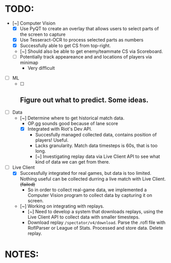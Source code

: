 # TODO:
- [~] Computer Vision
    - [x] Use PyQT to create an overlay that allows users to select parts of the screen to capture
    - [x] Use Tesseract-OCR to process selected parts as numbers
    - [x] Successfully able to get CS from top-right.
    - [~] Should also be able to get enemy/teammate CS via Scoreboard.
    - [ ] Potentially track appeareance and and locations of players via minimap
        - Very difficult
- [ ] ML
    - [ ] Figure out what to predict. Some ideas.
        - 
- [ ] Data 
    - [~] Determine where to get historical match data. 
        - OP.gg sounds good because of lane score
        - [x] Integrated with Riot's Dev API. 
            - Succesfully managed collected data, contains position of players! Useful.
            - Lacks granularity. Match data timesteps is 60s, that is too long. 
            - [~] Investigating replay data via Live Client API to see what kind of data we can get from there.
- [ ] Live Client
    - [x] Successfully integrated for real games, but data is too limited. Nothing useful can be collected durring a live match with Live Client. ~~(failed)~~
        - So in order to collect real-game data, we implemented a Computer Vision program to collect data by capturing it on screen.
    - [~] Working on integrating with replays.
        - [~] Need to develop a system that downloads replays, using the Live Client API to collect data with smaller timesteps. 
        - Download replay `/spectator/v4/download`. Parse the .rofl file with RoflParser or League of Stats. Processed and store data. Delete replay.



# NOTES: